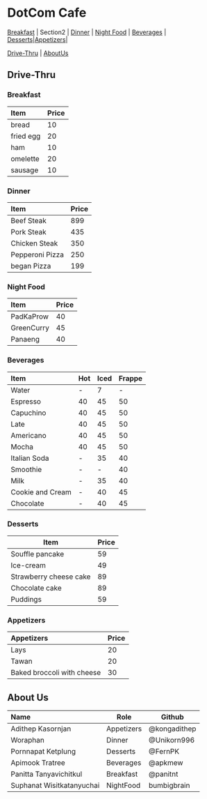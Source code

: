 # DotCom Cafe

[Breakfast](#breakfast) | Section2 | [Dinner](#Dinner) | [Night Food](#Night-Food) | [Beverages](#Beverages) | [Desserts](#Desserts)|[Appetizers](#Appetizers)| 

[Drive-Thru](#Drive-Thru) | [AboutUs](#About-us)

## Drive-Thru


### Breakfast

| Item                     | Price    |
|:-------------------------|----------|
| bread                    | 10       |
| fried egg                | 20       |
| ham                      | 10       |
| omelette                 | 20       |
| sausage                  | 10       |

### Dinner

| Item                     | Price    |
|:-------------------------|----------|
| Beef Steak               | 899      |
| Pork Steak               | 435      |
| Chicken Steak            | 350      |
| Pepperoni Pizza          | 250      |
| began Pizza              | 199      |

### Night Food
| Item             | Price |
|:-------------------------|----------|
| PadKaProw               | 40    |
| GreenCurry              | 45       |
| Panaeng              | 40       |

### Beverages

| Item                     | Hot      | Iced      | Frappe    |
|:-------------------------|----------|-----------|-----------|
| Water                    | -        | 7         | -         |
| Espresso                 | 40       | 45        | 50        |
| Capuchino                | 40       | 45        | 50        |
| Late                     | 40       | 45        | 50        |
| Americano                | 40       | 45        | 50        |
| Mocha                    | 40       | 45        | 50        |
| Italian Soda             | -        | 35        | 40        |
| Smoothie                 | -        | -         | 40        |
| Milk                     | -        | 35        | 40        |
| Cookie and Cream         | -        | 40        | 45        |
| Chocolate                | -        | 40        | 45        |

### Desserts

| Item | Price |
| --- | --- |
| Souffle pancake | 59 |
| Ice-cream | 49 |
| Strawberry cheese cake | 89 |
| Chocolate cake | 89 |
| Puddings | 59 |

### Appetizers
| Appetizers                 | Price |
|:-------------------------|----------|
| Lays               | 20    |
| Tawan              | 20      |
| Baked broccoli with cheese            | 30     |

## About Us
| Name      | Role      | Github          |
|:----------|-----------|-----------------|
| Adithep Kasornjan | Appetizers | @kongadithep |
| Woraphan  | Dinner    | @Unikorn996     |
| Pornnapat Ketplung | Desserts | @FernPK |
| Apimook Tratree | Beverages | @apkmew |
| Panitta Tanyavichitkul| Breakfast | @panitnt |
| Suphanat Wisitkatanyuchai | NightFood | bumbigbrain |



